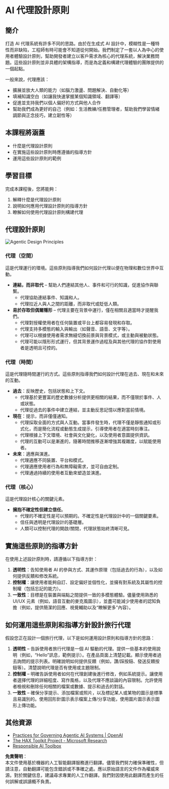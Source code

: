 # AI 代理設計原則

## 簡介

打造 AI 代理系統有許多不同的思路。由於在生成式 AI 設計中，模糊性是一種特性而非缺陷，工程師有時可能會不知道從何開始。我們制定了一套以人為中心的使用者體驗設計原則，幫助開發者建立以客戶需求為核心的代理系統，解決業務問題。這些設計原則並非具體的架構指導，而是為定義和構建代理體驗的團隊提供的一個起點。

一般來說，代理應該：

- 擴展並放大人類的能力（如腦力激盪、問題解決、自動化等）
- 填補知識空白（如讓我快速掌握某個知識領域、翻譯等）
- 促進並支持我們以個人偏好的方式與他人合作
- 幫助我們成為更好的自己（例如：生活教練/任務管理者，幫助我們學習情緒調節與正念技巧，建立韌性等）

## 本課程將涵蓋

- 什麼是代理設計原則
- 在實施這些設計原則時應遵循的指導方針
- 運用這些設計原則的範例

## 學習目標

完成本課程後，您將能夠：

1. 解釋什麼是代理設計原則
2. 說明如何應用代理設計原則的指導方針
3. 瞭解如何使用代理設計原則構建代理

## 代理設計原則

![Agentic Design Principles](../../../translated_images/translated_images/agentic-design-principles.9f32a64bb6e2aa5a1bdffb70111aa724058bc248b1a3dd3c6661344015604cff.tw.png?WT.mc_id=academic-105485-koreyst)

### 代理（空間）

這是代理運行的環境。這些原則指導我們如何設計代理以便在物理和數位世界中互動。

- **連結，而非取代** – 幫助人們連結其他人、事件和可行的知識，促進協作與聯繫。
  - 代理協助連結事件、知識和人。
  - 代理拉近人與人之間的距離，而非取代或貶低人類。
- **易於存取但偶爾隱形** – 代理主要在背景中運行，僅在相關且適當時才提醒我們。
  - 代理對授權使用者在任何裝置或平台上都容易發現和存取。
  - 代理支持多模態的輸入與輸出（如聲音、語音、文字等）。
  - 代理可以根據使用者需求無縫切換前景與背景模式，或主動與被動狀態。
  - 代理可能以隱形形式運行，但其背景運作過程及與其他代理的協作對使用者是透明且可控的。

### 代理（時間）

這是代理隨時間運行的方式。這些原則指導我們如何設計代理在過去、現在和未來的互動。

- **過去**：反映歷史，包括狀態和上下文。
  - 代理基於更豐富的歷史數據分析提供更相關的結果，而不僅限於事件、人或狀態。
  - 代理從過去的事件中建立連結，並主動反思記憶以應對當前情境。
- **現在**：提示，而非僅僅通知。
  - 代理採取全面的方式與人互動。當事件發生時，代理不僅是靜態通知或形式化，而是簡化流程或動態生成提示，引導使用者在適當時刻專注。
  - 代理根據上下文環境、社會與文化變化，以及使用者意圖提供資訊。
  - 代理的互動可以是漸進的，隨著時間推移逐漸增強其複雜度，以賦能使用者。
- **未來**：適應與演進。
  - 代理適應不同裝置、平台和模式。
  - 代理適應使用者行為和無障礙需求，並可自由定制。
  - 代理通過持續的使用者互動來塑造並演進。

### 代理（核心）

這是代理設計核心的關鍵元素。

- **擁抱不確定性但建立信任**。
  - 代理的不確定性是可以預期的。不確定性是代理設計中的一個關鍵要素。
  - 信任與透明是代理設計的基礎層。
  - 人類可以控制代理的開啟/關閉，代理狀態始終清晰可見。

## 實施這些原則的指導方針

在使用上述設計原則時，請遵循以下指導方針：

1. **透明性**：告知使用者 AI 的參與方式、其運作原理（包括過去的行為），以及如何提供反饋和修改系統。
2. **控制權**：讓使用者能夠自訂、設定偏好並個性化，並擁有對系統及其屬性的控制權（包括忘記的能力）。
3. **一致性**：目標是在裝置與端點之間提供一致的多模態體驗。儘量使用熟悉的 UI/UX 元素（例如，語音互動的麥克風圖示），並盡可能減少使用者的認知負擔（例如，提供簡潔的回應、視覺輔助以及“瞭解更多”內容）。

## 如何運用這些原則和指導方針設計旅行代理

假設您正在設計一個旅行代理，以下是如何運用設計原則和指導方針的思路：

1. **透明性** – 告訴使用者旅行代理是一個 AI 驅動的代理。提供一些基本的使用說明（例如，“Hello”訊息，範例提示）。在產品頁面上清楚記載。顯示使用者過去詢問的提示列表。明確說明如何提供反饋（例如，讚/踩按鈕、發送反饋按鈕等）。清楚說明代理是否有使用或主題限制。
2. **控制權** – 明確告訴使用者如何在代理創建後進行修改，例如系統提示。讓使用者選擇代理的詳細程度、寫作風格，以及代理不應談論的內容限制。允許使用者檢視和刪除任何相關的檔案或數據、提示和過去的對話。
3. **一致性** – 確保分享提示、添加檔案或照片，以及標記某人或某物的圖示是標準且易識別的。使用回形針圖示表示檔案上傳/分享功能，使用圖片圖示表示圖形上傳功能。

## 其他資源
- [Practices for Governing Agentic AI Systems | OpenAI](https://openai.com)
- [The HAX Toolkit Project - Microsoft Research](https://microsoft.com)
- [Responsible AI Toolbox](https://responsibleaitoolbox.ai)

**免責聲明**：  
本文件使用基於機器的人工智能翻譯服務進行翻譯。儘管我們努力確保準確性，但請注意，自動翻譯可能包含錯誤或不準確之處。應以原始語言的文件作為權威來源。對於關鍵信息，建議尋求專業的人工作翻譯。我們對因使用此翻譯而產生的任何誤解或誤讀概不負責。